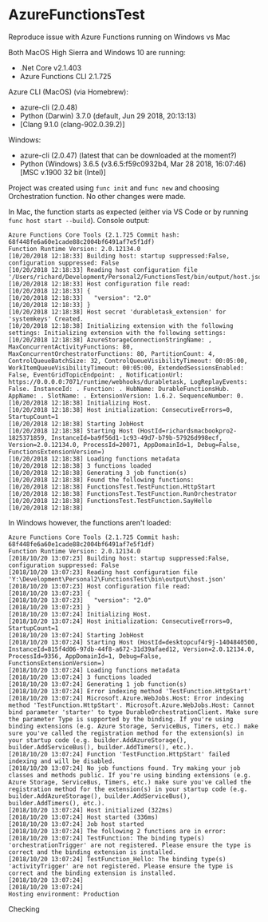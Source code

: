 # AzureFunctionsTest
Reproduce issue with Azure Functions running on Windows vs Mac

Both MacOS High Sierra and Windows 10 are running:
- .Net Core v2.1.403
- Azure Functions CLI 2.1.725

Azure CLI (MacOS) (via Homebrew): 
- azure-cli (2.0.48)
- Python (Darwin) 3.7.0 (default, Jun 29 2018, 20:13:13)
- [Clang 9.1.0 (clang-902.0.39.2)]

Windows:
- azure-cli (2.0.47) (latest that can be downloaded at the moment?)
- Python (Windows) 3.6.5 (v3.6.5:f59c0932b4, Mar 28 2018, 16:07:46) [MSC v.1900 32 bit (Intel)]

Project was created using `func init` and `func new` and choosing Orchestration function. No other changes were made.

In Mac, the function starts as expected (either via VS Code or by running `func host start --build`). Console output:

```
Azure Functions Core Tools (2.1.725 Commit hash: 68f448fe6a60e1cade88c2004bf6491af7e5f1df)
Function Runtime Version: 2.0.12134.0
[10/20/2018 12:18:33] Building host: startup suppressed:False, configuration suppressed: False
[10/20/2018 12:18:33] Reading host configuration file '/Users/richard/Development/Personal2/FunctionsTest/bin/output/host.json'
[10/20/2018 12:18:33] Host configuration file read:
[10/20/2018 12:18:33] {
[10/20/2018 12:18:33]   "version": "2.0"
[10/20/2018 12:18:33] }
[10/20/2018 12:18:38] Host secret 'durabletask_extension' for 'systemkeys' Created.
[10/20/2018 12:18:38] Initializing extension with the following settings: Initializing extension with the following settings:
[10/20/2018 12:18:38] AzureStorageConnectionStringName: , MaxConcurrentActivityFunctions: 80, MaxConcurrentOrchestratorFunctions: 80, PartitionCount: 4, ControlQueueBatchSize: 32, ControlQueueVisibilityTimeout: 00:05:00, WorkItemQueueVisibilityTimeout: 00:05:00, ExtendedSessionsEnabled: False, EventGridTopicEndpoint: , NotificationUrl: https://0.0.0.0:7071/runtime/webhooks/durabletask, LogReplayEvents: False. InstanceId: . Function: . HubName: DurableFunctionsHub. AppName: . SlotName: . ExtensionVersion: 1.6.2. SequenceNumber: 0.
[10/20/2018 12:18:38] Initializing Host.
[10/20/2018 12:18:38] Host initialization: ConsecutiveErrors=0, StartupCount=1
[10/20/2018 12:18:38] Starting JobHost
[10/20/2018 12:18:38] Starting Host (HostId=richardsmacbookpro2-1825371859, InstanceId=ba9f56d1-1c93-49d7-b79b-57926d998ecf, Version=2.0.12134.0, ProcessId=20071, AppDomainId=1, Debug=False, FunctionsExtensionVersion=)
[10/20/2018 12:18:38] Loading functions metadata
[10/20/2018 12:18:38] 3 functions loaded
[10/20/2018 12:18:38] Generating 3 job function(s)
[10/20/2018 12:18:38] Found the following functions:
[10/20/2018 12:18:38] FunctionsTest.TestFunction.HttpStart
[10/20/2018 12:18:38] FunctionsTest.TestFunction.RunOrchestrator
[10/20/2018 12:18:38] FunctionsTest.TestFunction.SayHello
[10/20/2018 12:18:38]
```

In Windows however, the functions aren't loaded:
```
Azure Functions Core Tools (2.1.725 Commit hash: 68f448fe6a60e1cade88c2004bf6491af7e5f1df)
Function Runtime Version: 2.0.12134.0
[2018/10/20 13:07:23] Building host: startup suppressed:False, configuration suppressed: False
[2018/10/20 13:07:23] Reading host configuration file 'Y:\Development\Personal2\FunctionsTest\bin\output\host.json'
[2018/10/20 13:07:23] Host configuration file read:
[2018/10/20 13:07:23] {
[2018/10/20 13:07:23]   "version": "2.0"
[2018/10/20 13:07:23] }
[2018/10/20 13:07:24] Initializing Host.
[2018/10/20 13:07:24] Host initialization: ConsecutiveErrors=0, StartupCount=1
[2018/10/20 13:07:24] Starting JobHost
[2018/10/20 13:07:24] Starting Host (HostId=desktopcuf4r9j-1404840500, InstanceId=815f4d06-97db-44f8-a672-31d39afaed12, Version=2.0.12134.0, ProcessId=9356, AppDomainId=1, Debug=False, FunctionsExtensionVersion=)
[2018/10/20 13:07:24] Loading functions metadata
[2018/10/20 13:07:24] 3 functions loaded
[2018/10/20 13:07:24] Generating 1 job function(s)
[2018/10/20 13:07:24] Error indexing method 'TestFunction.HttpStart'
[2018/10/20 13:07:24] Microsoft.Azure.WebJobs.Host: Error indexing method 'TestFunction.HttpStart'. Microsoft.Azure.WebJobs.Host: Cannot bind parameter 'starter' to type DurableOrchestrationClient. Make sure the parameter Type is supported by the binding. If you're using binding extensions (e.g. Azure Storage, ServiceBus, Timers, etc.) make sure you've called the registration method for the extension(s) in your startup code (e.g. builder.AddAzureStorage(), builder.AddServiceBus(), builder.AddTimers(), etc.).
[2018/10/20 13:07:24] Function 'TestFunction.HttpStart' failed indexing and will be disabled.
[2018/10/20 13:07:24] No job functions found. Try making your job classes and methods public. If you're using binding extensions (e.g. Azure Storage, ServiceBus, Timers, etc.) make sure you've called the registration method for the extension(s) in your startup code (e.g. builder.AddAzureStorage(), builder.AddServiceBus(), builder.AddTimers(), etc.).
[2018/10/20 13:07:24] Host initialized (322ms)
[2018/10/20 13:07:24] Host started (336ms)
[2018/10/20 13:07:24] Job host started
[2018/10/20 13:07:24] The following 2 functions are in error:
[2018/10/20 13:07:24] TestFunction: The binding type(s) 'orchestrationTrigger' are not registered. Please ensure the type is correct and the binding extension is installed.
[2018/10/20 13:07:24] TestFunction_Hello: The binding type(s) 'activityTrigger' are not registered. Please ensure the type is correct and the binding extension is installed.
[2018/10/20 13:07:24]
[2018/10/20 13:07:24]
Hosting environment: Production
```

Checking 